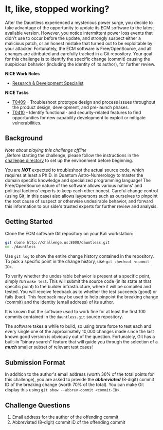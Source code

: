 # It, like, stopped working?

After the Dauntless experienced a mysterious power surge, you decide to take advantage of the opportunity to update its ECM software to the latest
available version. However, you notice intermittent power loss events that didn't use to occur before the update, and strongly suspect either a
malicious patch, or an honest mistake that turned out to be exploitable by your attacker. Fortunately, the ECM software is Free/OpenSource, and all
changes are attributed and carefully tracked in a Git repository. Your goal for this challenge is to identify the specific change (commit) causing the suspicious behavior (including the identity of its author), for further review.

**NICE Work Roles**
- [Research & Development Specialist](https://niccs.cisa.gov/workforce-development/cyber-security-workforce-framework/workroles?name=Research+%26+Development+Specialist&id=All)

**NICE Tasks**
- [T0409](https://niccs.cisa.gov/workforce-development/cyber-security-workforce-framework/tasks?id=T0409&description=All) - Troubleshoot prototype design and process issues throughout the product design, development, and pre-launch phases.
- [T0410](https://niccs.cisa.gov/workforce-development/cyber-security-workforce-framework/tasks?id=T0410&description=All) - Identify functional- and security-related features to find opportunities for new capability development to exploit or mitigate vulnerabilities.

## Background

_Note about playing this challenge offline_  
_Before starting the challenge, please follow the instructions in the [challenge directory](./challenge) to set up the environment before beginning. 

You are ***NOT*** expected to troubleshoot the actual source code, which requires at least a Ph.D. in Quantum Astro-Numerology to master the domain
specific knowledge and specialized programming language! The Free/OpenSource nature of the software allows various nations' and political factions' experts to keep each other honest. Careful change control (using Git, in this case) also allows laypersons such as ourselves to pinpoint the root cause of suspect or otherwise undesirable behavior, and forward this information to our side's trusted experts for further review and analysis.

## Getting Started

Clone the ECM software Git repository on your Kali workstation:

```bash
git clone http://challenge.us:8000/dauntless.git
cd ./dauntless
```

Use `git log` to show the entire change history contained in the repository. To pick a specific point in the change history, use `git checkout <commit-ID>`.

To verify whether the undesirable behavior is present at a specific point, simply run `make test`. This will submit the source code (in its state at
that specific point) to the builder infrastructure, where it will be compiled and tested. You will receive feedback as to whether the test succeeds (good) or fails (bad). This feedback may be used to help pinpoint the breaking change (commit) and the identity (email address) of its author.

It is known that the software *used* to work fine for at least the first 100 commits contained in the `dauntless.git` source repository.

The software takes a while to build, so using brute force to test each and every single one of the approximately 10,000 changes made since the last
known good version is obviously out of the question. Fortunately, Git has a built-in "binary search" feature that will guide you through the selection of a ***much*** smaller subset of relevant test cases!

## Submission Format

In addition to the author's email address (worth 30% of the total points for this challenge), you are asked to provide the ***abbreviated*** (8-digit) commit ID of the breaking change (worth 70% of the total). You can make Git display this using `git show --abbrev-commit <commit-ID>`.

## Challenge Questions

1. Email address for the author of the offending commit
2. Abbreviated (8-digit) commit ID of the offending commit
